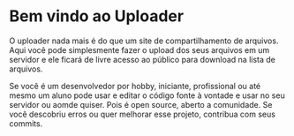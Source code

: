 # Bem vindo ao Uploader

O uploader nada mais é do que um site de compartilhamento de arquivos. Aqui você pode simplesmente
fazer o upload dos seus arquivos em um servidor e ele ficará de livre acesso ao público para download na lista de arquivos.

Se você é um desenvolvedor por hobby, iniciante, profissional ou até mesmo um aluno pode usar e editar o código fonte à vontade e usar no seu servidor ou aomde quiser. Pois é open source, aberto a comunidade. Se você descobriu erros ou quer melhorar esse projeto, contribua com seus commits.
